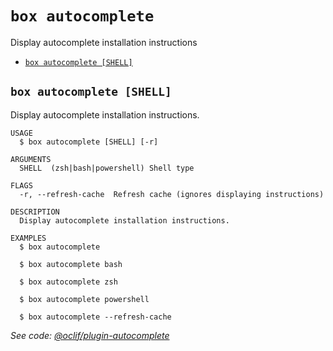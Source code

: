 `box autocomplete`
==================

Display autocomplete installation instructions

* [`box autocomplete [SHELL]`](#box-autocomplete-shell)

## `box autocomplete [SHELL]`

Display autocomplete installation instructions.

```
USAGE
  $ box autocomplete [SHELL] [-r]

ARGUMENTS
  SHELL  (zsh|bash|powershell) Shell type

FLAGS
  -r, --refresh-cache  Refresh cache (ignores displaying instructions)

DESCRIPTION
  Display autocomplete installation instructions.

EXAMPLES
  $ box autocomplete

  $ box autocomplete bash

  $ box autocomplete zsh

  $ box autocomplete powershell

  $ box autocomplete --refresh-cache
```

_See code: [@oclif/plugin-autocomplete](https://github.com/oclif/plugin-autocomplete/blob/v3.2.18/src/commands/autocomplete/index.js)_
